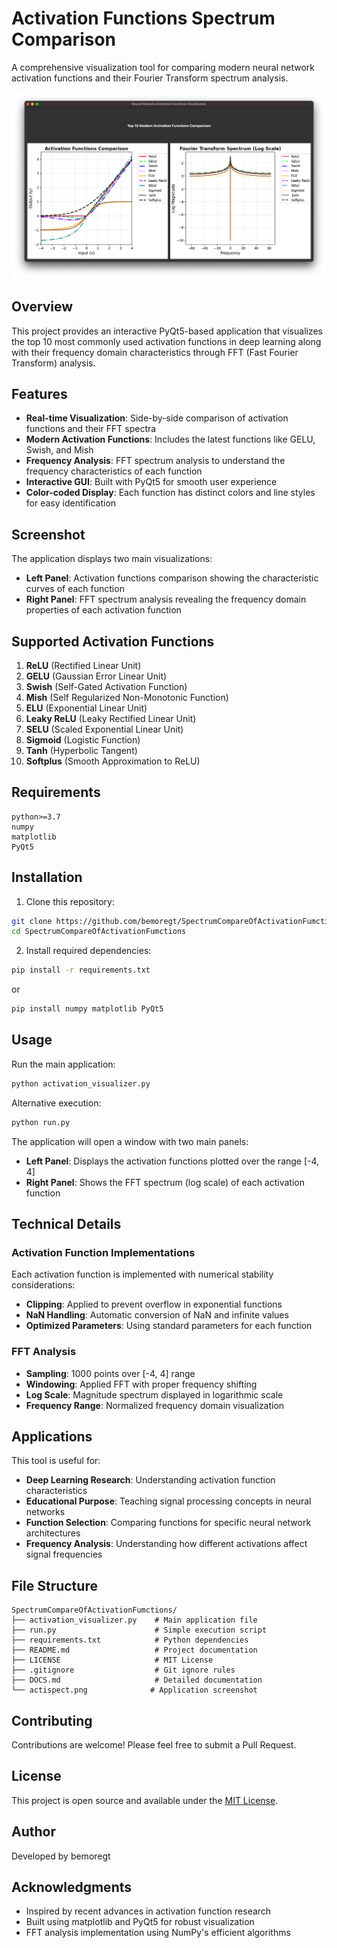 # Activation Functions Spectrum Comparison

A comprehensive visualization tool for comparing modern neural network activation functions and their Fourier Transform spectrum analysis.

![Activation Functions Visualization](actispect.png)

## Overview

This project provides an interactive PyQt5-based application that visualizes the top 10 most commonly used activation functions in deep learning along with their frequency domain characteristics through FFT (Fast Fourier Transform) analysis.

## Features

- **Real-time Visualization**: Side-by-side comparison of activation functions and their FFT spectra
- **Modern Activation Functions**: Includes the latest functions like GELU, Swish, and Mish
- **Frequency Analysis**: FFT spectrum analysis to understand the frequency characteristics of each function
- **Interactive GUI**: Built with PyQt5 for smooth user experience
- **Color-coded Display**: Each function has distinct colors and line styles for easy identification

## Screenshot

The application displays two main visualizations:
- **Left Panel**: Activation functions comparison showing the characteristic curves of each function
- **Right Panel**: FFT spectrum analysis revealing the frequency domain properties of each activation function

## Supported Activation Functions

1. **ReLU** (Rectified Linear Unit)
2. **GELU** (Gaussian Error Linear Unit)
3. **Swish** (Self-Gated Activation Function)
4. **Mish** (Self Regularized Non-Monotonic Function)
5. **ELU** (Exponential Linear Unit)
6. **Leaky ReLU** (Leaky Rectified Linear Unit)
7. **SELU** (Scaled Exponential Linear Unit)
8. **Sigmoid** (Logistic Function)
9. **Tanh** (Hyperbolic Tangent)
10. **Softplus** (Smooth Approximation to ReLU)

## Requirements

```
python>=3.7
numpy
matplotlib
PyQt5
```

## Installation

1. Clone this repository:
```bash
git clone https://github.com/bemoregt/SpectrumCompareOfActivationFumctions.git
cd SpectrumCompareOfActivationFumctions
```

2. Install required dependencies:
```bash
pip install -r requirements.txt
```
or
```bash
pip install numpy matplotlib PyQt5
```

## Usage

Run the main application:

```bash
python activation_visualizer.py
```

Alternative execution:
```bash
python run.py
```

The application will open a window with two main panels:
- **Left Panel**: Displays the activation functions plotted over the range [-4, 4]
- **Right Panel**: Shows the FFT spectrum (log scale) of each activation function

## Technical Details

### Activation Function Implementations

Each activation function is implemented with numerical stability considerations:

- **Clipping**: Applied to prevent overflow in exponential functions
- **NaN Handling**: Automatic conversion of NaN and infinite values
- **Optimized Parameters**: Using standard parameters for each function

### FFT Analysis

- **Sampling**: 1000 points over [-4, 4] range
- **Windowing**: Applied FFT with proper frequency shifting
- **Log Scale**: Magnitude spectrum displayed in logarithmic scale
- **Frequency Range**: Normalized frequency domain visualization

## Applications

This tool is useful for:

- **Deep Learning Research**: Understanding activation function characteristics
- **Educational Purpose**: Teaching signal processing concepts in neural networks
- **Function Selection**: Comparing functions for specific neural network architectures
- **Frequency Analysis**: Understanding how different activations affect signal frequencies

## File Structure

```
SpectrumCompareOfActivationFumctions/
├── activation_visualizer.py    # Main application file
├── run.py                      # Simple execution script
├── requirements.txt            # Python dependencies
├── README.md                   # Project documentation
├── LICENSE                     # MIT License
├── .gitignore                  # Git ignore rules
├── DOCS.md                     # Detailed documentation
└── actispect.png              # Application screenshot
```

## Contributing

Contributions are welcome! Please feel free to submit a Pull Request.

## License

This project is open source and available under the [MIT License](LICENSE).

## Author

Developed by bemoregt

## Acknowledgments

- Inspired by recent advances in activation function research
- Built using matplotlib and PyQt5 for robust visualization
- FFT analysis implementation using NumPy's efficient algorithms
